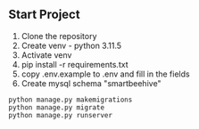 ## Start Project
1. Clone the repository
2. Create venv - python 3.11.5
4. Activate venv
5. pip install -r requirements.txt
6. copy .env.example to .env and fill in the fields
7. Create mysql schema "smartbeehive"

```
python manage.py makemigrations
python manage.py migrate
python manage.py runserver
```